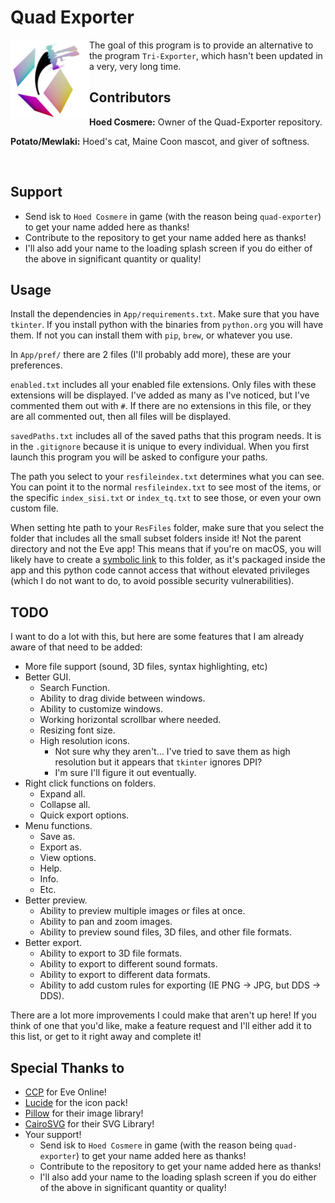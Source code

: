# Quad Exporter

<img src="App/Images/Logo.png" width=25% height=25% align="left">

The goal of this program is to provide an alternative to the program `Tri-Exporter`, which hasn't been updated in a very, very long time.

## Contributors

**Hoed Cosmere:** Owner of the Quad-Exporter repository.

**Potato/Mewlaki:** Hoed's cat, Maine Coon mascot, and giver of softness.

<br clear="left"/>

## Support

- Send isk to `Hoed Cosmere` in game (with the reason being `quad-exporter`) to get your name added here as thanks!
- Contribute to the repository to get your name added here as thanks!
- I'll also add your name to the loading splash screen if you do either of the above in significant quantity or quality!

## Usage

Install the dependencies in `App/requirements.txt`. Make sure that you have `tkinter`. If you install python with the binaries from `python.org` you will have them. If not you can install them with `pip`, `brew`, or whatever you use.

In `App/pref/` there are 2 files (I'll probably add more), these are your preferences.

`enabled.txt` includes all your enabled file extensions. Only files with these extensions will be displayed. I've added as many as I've noticed, but I've commented them out with `#`. If there are no extensions in this file, or they are all commented out, then all files will be displayed.

`savedPaths.txt` includes all of the saved paths that this program needs. It is in the `.gitignore` because it is unique to every individual. When you first launch this program you will be asked to configure your paths.

The path you select to your `resfileindex.txt` determines what you can see. You can point it to the normal `resfileindex.txt` to see most of the items, or the specific `index_sisi.txt` or `index_tq.txt` to see those, or even your own custom file.

When setting hte path to your `ResFiles` folder, make sure that you select the folder that includes all the small subset folders inside it! Not the parent directory and not the Eve app! This means that if you're on macOS, you will likely have to create a [symbolic link](https://www.howtogeek.com/297721/how-to-create-and-use-symbolic-links-aka-symlinks-on-a-mac/) to this folder, as it's packaged inside the app and this python code cannot access that without elevated privileges (which I do not want to do, to avoid possible security vulnerabilities).

## TODO

I want to do a lot with this, but here are some features that I am already aware of that need to be added:

- More file support (sound, 3D files, syntax highlighting, etc)
- Better GUI.
  - Search Function.
  - Ability to drag divide between windows.
  - Ability to customize windows.
  - Working horizontal scrollbar where needed.
  - Resizing font size.
  - High resolution icons.
    - Not sure why they aren't... I've tried to save them as high resolution but it appears that `tkinter` ignores DPI?
    - I'm sure I'll figure it out eventually.
- Right click functions on folders.
  - Expand all.
  - Collapse all.
  - Quick export options.
- Menu functions.
  - Save as.
  - Export as.
  - View options.
  - Help.
  - Info.
  - Etc.
- Better preview.
  - Ability to preview multiple images or files at once.
  - Ability to pan and zoom images.
  - Ability to preview sound files, 3D files, and other file formats.
- Better export.
  - Ability to export to 3D file formats.
  - Ability to export to different sound formats.
  - Ability to export to different data formats.
  - Ability to add custom rules for exporting (IE PNG -> JPG, but DDS -> DDS).

There are a lot more improvements I could make that aren't up here! If you think of one that you'd like, make a feature request and I'll either add it to this list, or get to it right away and complete it!

## Special Thanks to

- [CCP](https://www.eveonline.com) for Eve Online!
- [Lucide](https://github.com/lucide-icons/lucide) for the icon pack!
- [Pillow](https://pillow.readthedocs.io/en/stable/) for their image library!
- [CairoSVG](https://cairosvg.org) for their SVG Library!
- Your support!
  - Send isk to `Hoed Cosmere` in game (with the reason being `quad-exporter`) to get your name added here as thanks!
  - Contribute to the repository to get your name added here as thanks!
  - I'll also add your name to the loading splash screen if you do either of the above in significant quantity or quality!
